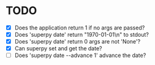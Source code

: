 # TODO
- [x] Does the application return 1 if no args are passed?
- [x] Does 'superpy date' return "1970-01-01\n" to stdout?
- [X] Does 'superpy date' return 0 args are not 'None'?
- [X] Can superpy set and get the date?
- [ ] Does 'superpy date --advance 1' advance the date?
